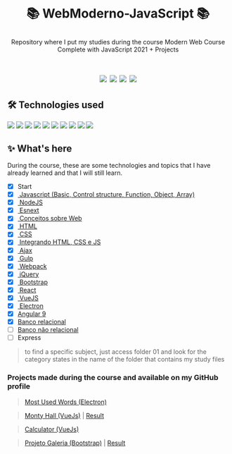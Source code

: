 # <p align="center">📚 WebModerno-JavaScript 📚</p>

<p align="center">Repository where I put my studies during the course Modern Web Course Complete with JavaScript 2021 + Projects</p>

<h1 align="center">
<img src="https://img.shields.io/github/stars/LuciLua/WebModerno-JavaScript?style=flat-square">
<img src="https://img.shields.io/github/last-commit/LuciLua/WebModerno-JavaScript?style=flat-square"> <img src="https://img.shields.io/github/commit-activity/w/LuciLua/WebModerno-JavaScript?style=flat-square"> <img src="https://img.shields.io/github/languages/code-size/LuciLua/WebModerno-JavaScript">

## 🛠 Technologies used

<img src="https://img.shields.io/badge/HTML5-E34F26?style=for-the-badge&logo=html5&logoColor=white"> <img src="https://img.shields.io/badge/CSS3-1572B6?style=for-the-badge&logo=css3&logoColor=white"> <img src="https://img.shields.io/badge/JavaScript-F7DF1E?style=for-the-badge&logo=javascript&logoColor=black"> <img src="https://img.shields.io/badge/Sass-CC6699?style=for-the-badge&logo=sass&logoColor=white"> <img src="https://img.shields.io/badge/Gulp-CF4647?style=for-the-badge&logo=gulp&logoColor=white"> <img src="https://img.shields.io/badge/json-5E5C5C?style=for-the-badge&logo=json&logoColor=white"> <img src="https://img.shields.io/badge/Node.js-339933?style=for-the-badge&logo=nodedotjs&logoColor=white"> <img src="https://img.shields.io/badge/Webpack-8DD6F9?style=for-the-badge&logo=Webpack&logoColor=white"> <img src="https://img.shields.io/badge/jQuery-0769AD?style=for-the-badge&logo=jquery&logoColor=white"> <img src="https://img.shields.io/badge/TypeScript-007ACC?style=for-the-badge&logo=typescript&logoColor=white">

## ✨ What's here

During the course, these are some technologies and topics that I have already learned and that I will still learn.

- [x] Start
- [x] <a href="https://github.com/LuciLua/WebModerno-JavaScript/tree/master/01/%5B4%5D%20Estruturas%20de%20Controle"> Javascript (Basic, Control structure, Function, Object, Array)</a>
- [x] <a href="https://github.com/LuciLua/WebModerno-JavaScript/tree/master/01/%5B10%5D%20Node"> NodeJS </a> 
- [x] <a href="https://github.com/LuciLua/WebModerno-JavaScript/tree/master/01/%5B11%5D%20ESNext"> Esnext </a>
- [x] <a href="https://github.com/LuciLua/WebModerno-JavaScript/tree/master/01/%5B12%5D%20Conceitos%20sobre%20Web"> Conceitos sobre Web </a>
- [x] <a href="https://github.com/LuciLua/WebModerno-JavaScript/tree/master/01/%5B13%5D%20HTML"> HTML </a>
- [x] <a href="https://github.com/LuciLua/WebModerno-JavaScript/tree/master/01/%5B14%5D%20CSS/css"> CSS </a>
- [x] <a href="https://github.com/LuciLua/WebModerno-JavaScript/tree/master/01/%5B15%5D%20Integrando%20CSS%20HTML%20JS"> Integrando HTML, CSS e JS </a>
- [x] <a href="https://github.com/LuciLua/WebModerno-JavaScript/tree/master/01/%5B16%5D%20Ajax"> Ajax </a>
- [x] <a href="https://github.com/LuciLua/WebModerno-JavaScript/tree/master/01/%5B17%5D%20Gulp"> Gulp </a>
- [x] <a href="https://github.com/LuciLua/WebModerno-JavaScript/tree/master/01/%5B18%5D%20Webpack"> Webpack </a>
- [x] <a href="https://github.com/LuciLua/WebModerno-JavaScript/tree/master/01/%5B19%5D%20jQuery/jquery"> jQuery </a>
- [x] <a href="https://github.com/LuciLua/WebModerno-JavaScript/tree/master/01/%5B20%5D%20Bootstrap/bootstrap"> Bootstrap </a>
- [x] <a href="https://github.com/LuciLua/WebModerno-JavaScript/tree/master/01/%5B22%5D%20React"> React </a>
- [x] <a href="https://github.com/LuciLua/WebModerno-JavaScript/tree/master/01/%5B26%5D%20VueJS"> VueJS </a>
- [x] <a href="https://github.com/LuciLua/WebModerno-JavaScript/tree/master/01/%5B30%5D%20App%20Desktop%20(JS%2C%20Electron%20e%20VueJS)"> Electron </a>
- [x] <a href="https://github.com/LuciLua/WebModerno-JavaScript/tree/master/01/%5B31%5D%20Angular%209">Angular 9 </a>
- [x] <a href="https://github.com/LuciLua/WebModerno-JavaScript/tree/master/01/%5B32%5D%20Banco%20Relacional">Banco relacional </a>
- [ ] <a href="https://github.com/LuciLua/WebModerno-JavaScript/tree/master/01/%5B33%5D%20Banco%20Nao-Relacional">Banco não relacional </a>
- [ ] Express

> to find a specific subject, just access folder 01 and look for the category states in the name of the folder that contains my study files


### Projects made during the course and available on my GitHub profile

> <a href="https://github.com/LuciLua/most-used-words">Most Used Words (Electron)</a>

> <a href="https://github.com/LuciLua/montyhall-vuejs">Monty Hall (VueJs)</a> | <a href="https://montyhall-vuejs.vercel.app/">Result</a>

> <a href="https://github.com/LuciLua/calculator-vuejs">Calculator (VueJs)</a>

> <a href="https://github.com/LuciLua/ProjetoGaleria">Projeto Galeria (Bootstrap)</a> | <a href="https://projeto-galeria-weld.vercel.app/">Result</a>